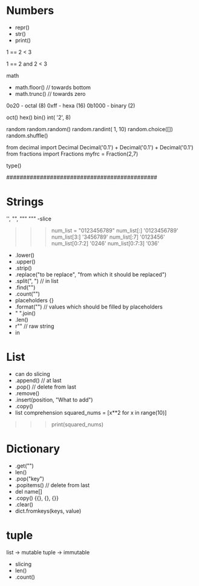 # Numbers

- repr()
- str()
- print()


1 == 2 < 3

1 == 2 and 2 < 3

math
- math.floor()  // towards bottom
- math.trunc() // towards zero


0o20 - octal (8)
0xff - hexa (16)
0b1000 - binary (2)

oct()
hex()
bin()
int( '2', 8)

random
random.random()
random.randint( 1, 10)
random.choice([])
random.shuffle()

from decimal import Decimal
Decimal('0.1') + Decimal('0.1') + Decimal('0.1')
from fractions import Fractions
myfrc = Fraction(2,7)

type()

#############################################

# Strings
'', "", """ """
-slice
>>> num_list = "0123456789"
>>> num_list[:]
'0123456789'
>>> num_list[3:] 
'3456789'
>>> num_list[:7] 
'0123456'
>>> num_list[0:7:2] 
'0246'
>>> num_list[0:7:3] 
'036'

- .lower()
- .upper()
- .strip()
- .replace("to be replace", "from which it should be replaced")
- .split(", ") // in list
- .find("")
- .count("")
- placeholders {}
- .format("") // values which should be filled by placeholders
- " ".join()
- .len()
- r"" // raw string
- in

# List
- can do slicing
- .append() // at last
- .pop() // delete from last
- .remove()
- .insert(position, "What to add")
- .copy()
- list comprehension
squared_nums = [x**2 for x in range(10)] 
>>> print(squared_nums)

# Dictionary
- .get("")
- len()
- .pop("key")
- .popitems() // delete from last
- del name[]
- .copy()
{{}, {}, {}}
- .clear()
- dict.fromkeys(keys, value)

# tuple
list -> mutable
tuple -> immutable
- slicing
- len()
- .count()




